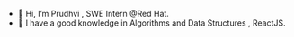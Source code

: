 - 👋 Hi, I’m Prudhvi , SWE Intern @Red Hat.
- 👀 I have a good knowledge in Algorithms and Data Structures , ReactJS.
 
